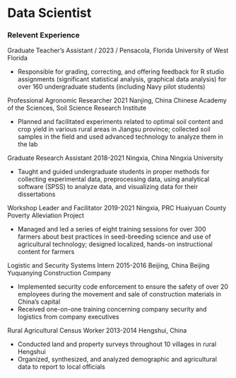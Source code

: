 # Data Scientist

### Relevent Experience
Graduate Teacher’s Assistant 	/	                                                                                2023          /   Pensacola, Florida
University of West Florida 
-	Responsible for grading, correcting, and offering feedback for R studio assignments (significant statistical analysis, graphical data analysis) for over 160 undergraduate students (including Navy pilot students)
  
Professional Agronomic Researcher                                                                                       2021             Nanjing, China 
Chinese Academy of the Sciences, Soil Science Research Institute 
-	Planned and facilitated experiments related to optimal soil content and crop yield in various rural areas in Jiangsu province; collected soil samples in the field and used advanced technology to analyze them in the lab
  
Graduate Research Assistant                                                                                                   2018-2021   Ningxia, China
Ningxia University 	
-	Taught and guided undergraduate students in proper methods for collecting experimental data, preprocessing data, using analytical software (SPSS) to analyze data, and visualizing data for their dissertations
  
Workshop Leader and Facilitator					                      2019-2021  Ningxia, PRC
Huaiyuan County Poverty Alleviation Project
-	Managed and led a series of eight training sessions for over 300 farmers about best practices in seed-breeding science and use of agricultural technology; designed localized, hands-on instructional content for farmers
  
Logistic and Security Systems Intern						       2015-2016   Beijing, China 
Beijing Yuquanying Construction Company 
-	Implemented security code enforcement to ensure the safety of over 20 employees during the movement and sale of construction materials in China’s capital
-	Received one-on-one training concerning company security and logistics from company executives
  
Rural Agricultural Census Worker					                      2013-2014  Hengshui, China
-	Conducted land and property surveys throughout 10 villages in rural Hengshui 
-	Organized, synthesized, and analyzed demographic and agricultural data to report to local officials
